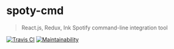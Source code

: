 # spoty-cmd
> React.js, Redux, Ink Spotify command-line integration tool

[![Travis CI][travis-image]][travis-url] [![Maintainability](https://api.codeclimate.com/v1/badges/801676518b1b2f51899e/maintainability)](https://codeclimate.com/github/d46/spoty-cmd/maintainability)

[travis-image]: https://img.shields.io/travis/d46/spoty-cmd.svg?style=flat-square
[travis-url]: https://travis-ci.org/d46/spoty-cmd
